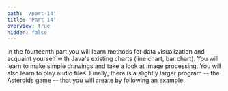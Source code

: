 ```yaml
---
path: '/part-14'
title: 'Part 14'
overview: true
hidden: false
---
```


<!-- Kurssimateriaalin viimeisessä osassa opit menetelmiä tiedon visualisointiin ja tutustut Javan valmiina tarjoamiin kaavioihin (viivakaavio, pylväskaavio). Opit luomaan yksinkertaisia piirroksia ja tutustut kuvien käsittelyyn. Opit myös soittamaan äänitiedostoja. Luot myös hieman suuremman ohjelman -- Asteroids-pelin -- esimerkkiä noudattaen. -->

In the fourteenth part you will learn methods for data visualization and acquaint yourself with Java's existing charts (line chart, bar chart). You will learn to make simple drawings and take a look at image processing. You will also learn to play audio files. Finally, there is a slightly larger program -- the Asteroids game -- that you will create by following an example.

<please-login></please-login>

<pages-in-this-section></pages-in-this-section>

<!-- Yllä oleva sisällysluettelo sisältää kurssin neljännentoista osan aihealueet. Kukin kurssin osa on suunniteltu siten, että siinä on työtä yhden viikon ajaksi. Kuhunkin kurssin osaan on hyvä varata reilusti yli kymmenen tuntia aikaa, riippuen aiemmasta tietokoneen käyttökokemuksesta. Ohjelmointia aiemmin kokeilleet saattavat edetä materiaalissa aluksi nopeamminkin. -->


<exercises-in-this-section></exercises-in-this-section>

